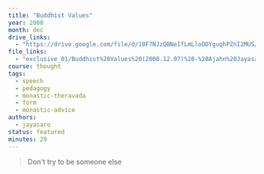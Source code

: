 ```yaml
---
title: "Buddhist Values"
year: 2008
month: dec
drive_links:
  - "https://drive.google.com/file/d/10F7NJzQBNeIfLmLloODYguqhPZnI2MUS/view?usp=drivesdk"
file_links:
  - "exclusive_01/Buddhist%20Values%20(2008.12.07)%20-%20Ajahn%20Jayasaro.mp3"
course: thought
tags:
  - speech
  - pedagogy
  - monastic-theravada
  - form
  - monastic-advice
authors:
  - jayasaro
status: featured
minutes: 29
---
```


> Don't try to be someone else

